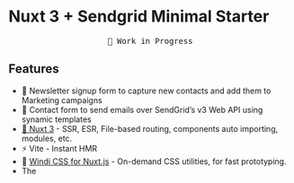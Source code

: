 # Nuxt 3 + Sendgrid Minimal Starter

<pre align="center">
🧪 Work in Progress
</pre>

## Features
- 📨 Newsletter signup form to capture new contacts and add them to Marketing campaigns
- 💌 Contact form to send emails over SendGrid’s v3 Web API using synamic templates
- [💚 Nuxt 3](https://v3.nuxtjs.org) - SSR, ESR, File-based routing, components auto importing, modules, etc.
- ⚡️ Vite - Instant HMR
- 🍃 [Windi CSS for Nuxt.js](https://github.com/windicss/nuxt-windicss) - On-demand CSS utilities, for fast prototyping.
- The <script setup> syntax
- TypeScript

## Clone locally
```bash
npx degit treighmawaka/nuxt3-sendgrid-starter my-nuxt3-sendgrid-app
cd my-nuxt3-sendgrid-app
pnpm i # If you don't have pnpm installed, run: npm install -g pnpm
```

## Setup SendGrid environment variables
Rename `.env.example` to `.env` and add your app's [SendGrid environment variables](https://github.com/sendgrid/sendgrid-nodejs/tree/main/packages/client#setup-environment-variables)


